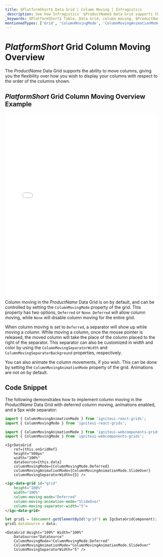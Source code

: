 ```yaml
---
title: $PlatformShort$ Data Grid | Column Moving | Infragistics
_description: See how Infragistics' $ProductName$ Data Grid supports the ability to move columns and gives you the flexibility over how you wish to display your columns. View $ProductName$ table demos for more information!
_keywords: $PlatformShort$ Table, Data Grid, column moving, $ProductName$, Infragistics
mentionedTypes: ['Grid', 'ColumnMovingMode', 'ColumnMovingAnimationMode']
---
```


# $PlatformShort$ Grid Column Moving Overview

The $ProductName$ Data Grid supports the ability to move columns, giving you the flexibility over how you wish to display your columns with respect to the order of the columns shown.

## $PlatformShort$ Grid Column Moving Overview Example

<div class="sample-container loading" style="height: 600px">
    <iframe id="data-grid-overview-sample-iframe" src='{environment:demosBaseUrl}/grids/data-grid-column-moving' width="100%" height="100%" seamless frameBorder="0" onload="onXPlatSampleIframeContentLoaded(this);" alt="$PlatformShort$ Grid Column Moving Overview Example"></iframe>
</div>
<sample-button src="grids/data-grid/column-moving"></sample-button>

<div class="divider--half"></div>

Column moving in the $ProductName$ Data Grid is on by default, and can be controlled by setting the `ColumnMovingMode` property of the grid. This property has two options, `Deferred` or `None`. `Deferred` will allow column moving, while `None` will disable column moving for the entire grid.

When column moving is set to `Deferred`, a separator will show up while moving a column. While moving a column, once the mouse pointer is released, the moved column will take the place of the column placed to the right of the separator. This separator can also be customized in width and color by using the `ColumnMovingSeparatorWidth` and `ColumnMovingSeparatorBackground` properties, respectively.

You can also animate the column movements, if you wish. This can be done by setting the `ColumnMovingAnimationMode` property of the grid. Animations are not on by default.

## Code Snippet

The following demonstrates how to implement column moving in the $ProductName$ Data Grid with deferred column moving, animations enabled, and a 5px wide separator:

<!--React-->
```ts
import { ColumnMovingAnimationMode } from 'igniteui-react-grids';
import { ColumnMovingMode } from 'igniteui-react-grids';
```

<!--WebComponents-->
```ts
import { ColumnMovingAnimationMode } from 'igniteui-webcomponents-grids';
import { ColumnMovingMode } from 'igniteui-webcomponents-grids';
```

```tsx
<IgrDataGrid
    ref={this.onGridRef}
    height="500px"
    width="100%"
    dataSource={this.data}
    columnMovingMode={ColumnMovingMode.Deferred}
    columnMovingAnimationMode={ColumnMovingAnimationMode.SlideOver}
    columnMovingSeparatorWidth={5} />
```

```html
<igc-data-grid id="grid"
    height="100%"
    width="100%"
    column-moving-mode="Deferred"
    column-moving-animation-mode="SlideOver"
    column-moving-separator-width="5">
</igc-data-grid>
```

```ts
let grid1 = (document.getElementById("grid") as IgcDataGridComponent);
grid1.dataSource = data;
```

```razor
<DataGrid Height="100%" Width="100%"
    DataSource="DataSource"
    ColumnMovingMode="ColumnMovingMode.Deferred"
    ColumnMovingAnimationMode="ColumnMovingAnimationMode.SlideOver"
    ColumnMovingSeparatorWidth="5" />
```

